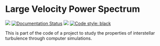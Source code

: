 # Large Velocity Power Spectrum

[![](https://img.shields.io/github/license/YujieH3/Large-Velocity-Power-Spectrum.svg)](LICENSE.md)
[![Documentation Status](https://readthedocs.org/projects/vpower/badge/?version=latest)](https://vpower.readthedocs.io/en/latest/?badge=latest)
[![](https://img.shields.io/badge/Maintained%3F-yes-green.svg)]()
[![Code style: black](https://img.shields.io/badge/code%20style-black-000000.svg)](https://github.com/psf/black)
<!-- [![](https://img.shields.io/github/last-commit/YujieH3/Large-Velocity-Power-Spectrum.svg)]() -->

This is part of the code of a project to study the properties of interstellar 
turbulence through computer simulations. 
<!-- For more information, please refer to Vpower's [documentation](https://vpower.readthedocs.io/en/latest/). -->